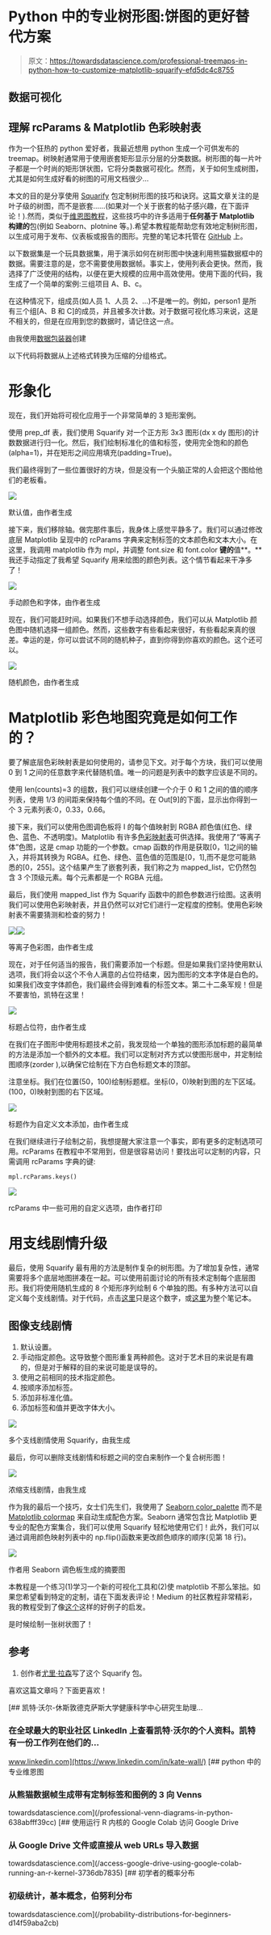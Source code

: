 # Python 中的专业树形图:饼图的更好替代方案

> 原文：<https://towardsdatascience.com/professional-treemaps-in-python-how-to-customize-matplotlib-squarify-efd5dc4c8755>

## 数据可视化

## 理解 rcParams & Matplotlib 色彩映射表

作为一个狂热的 python 爱好者，我最近想用 python 生成一个可供发布的 treemap。树映射通常用于使用嵌套矩形显示分层的分类数据。树形图的每一片叶子都是一个时尚的矩形饼状图，它将分类数据可视化。然而，关于如何生成树图，尤其是如何生成好看的树图的可用文档很少…

本文的目的是分享使用 [Squarify](https://github.com/laserson/squarify) 包定制树形图的技巧和诀窍。这篇文章关注的是叶子级的树图，而不是嵌套……(如果对一个关于嵌套的帖子感兴趣，在下面评论！).然而，类似于[维恩图教程](/professional-venn-diagrams-in-python-638abfff39cc)，这些技巧中的许多适用于**任何基于 Matplotlib 构建的**包(例如 Seaborn、plotnine 等。).希望本教程能帮助您有效地定制树形图，以生成可用于发布、仪表板或报告的图形。完整的笔记本托管在 [GitHub](https://github.com/katewall/medium_tutorials/blob/main/210219_Medium_Squarify_Matplotlib.ipynb) 上。

以下数据集是一个玩具数据集，用于演示如何在树形图中快速利用熊猫数据框中的数据。需要注意的是，您不需要使用数据帧。事实上，使用列表会更快。然而，我选择了广泛使用的结构，以便在更大规模的应用中高效使用。使用下面的代码，我生成了一个简单的案例:三组项目 A、B、c。

在这种情况下，组成员(如人员 1、人员 2、…)不是唯一的。例如，person1 是所有三个组[A、B 和 C]的成员，并且被多次计数。对于数据可视化练习来说，这是不相关的，但是在应用到您的数据时，请记住这一点。

由我使用[数据包装器](http://app.datawrapper.de)创建

以下代码将数据从上述格式转换为压缩的分组格式。

# 形象化

现在，我们开始将可视化应用于一个非常简单的 3 矩形案例。

使用 prep_df 表，我们使用 Squarify 对一个正方形 3x3 图形(dx x dy 图形)的计数数据进行归一化。然后，我们绘制标准化的值和标签，使用完全饱和的颜色(alpha=1)，并在矩形之间应用填充(padding=True)。

我们最终得到了一些位置很好的方块，但是没有一个头脑正常的人会把这个图给他们的老板看。

![](img/cb950cc6ab14188e078ba7bb877b82e2.png)

默认值，由作者生成

接下来，我们移除轴。做完那件事后，我身体上感觉平静多了。我们可以通过修改底层 Matplotlib 呈现中的 rcParams 字典来定制标签的文本颜色和文本大小。在这里，我调用 matplotlib 作为 mpl，并调整 font.size 和 font.color **键的**值**。**我还手动指定了我希望 Squarify 用来绘图的颜色列表。这个情节看起来干净多了！

![](img/7d50d5c5d7104dad376ac866da17eb8f.png)

手动颜色和字体，由作者生成

现在，我们可能赶时间。如果我们不想手动选择颜色，我们可以从 Matplotlib 颜色图中随机选择一组颜色。然而，这些数字有些看起来很好，有些看起来真的很差。幸运的是，你可以尝试不同的随机种子，直到你得到你喜欢的颜色。这个还可以。

![](img/e5ac6382c295aed9aef3505e64c3f633.png)

随机颜色，由作者生成

# **Matplotlib 彩色地图究竟是如何工作的？**

要了解底层色彩映射表是如何使用的，请参见下文。对于每个方块，我们可以使用 0 到 1 之间的任意数字来代替随机值。唯一的问题是列表中的数字应该是不同的。

使用 len(counts)=3 的组数，我们可以继续创建一个介于 0 和 1 之间的值的顺序列表，使用 1/3 的间距来保持每个值的不同。在 Out[9]的下面，显示出你得到一个 3 元素列表:0，0.33，0.66。

接下来，我们可以使用色图调色板将 I 的每个值映射到 RGBA 颜色值(红色、绿色、蓝色、不透明度)。Matplotlib 有许多[色彩映射表](https://matplotlib.org/stable/gallery/color/colormap_reference.html)可供选择。我使用了“等离子体”色图，这是 cmap 功能的一个参数。cmap 函数的作用是获取[0，1]之间的输入，并将其转换为 RGBA。红色、绿色、蓝色值的范围是[0，1],而不是您可能熟悉的[0，255]。这个结果产生了嵌套列表，我们称之为 mapped_list，它仍然包含 3 个顶级元素。每个元素都是一个 RGBA 元组。

最后，我们使用 mapped_list 作为 Squarify 函数中的颜色参数进行绘图。这表明我们可以使用色彩映射表，并且仍然可以对它们进行一定程度的控制。使用色彩映射表不需要猜测和检查的努力！

![](img/fb957527f169f95e4c45efc202832cc4.png)![](img/2fc556eaa8e0aac2aa29f4ef9e2e918f.png)

等离子色彩图，由作者生成

现在，对于任何适当的报告，我们需要添加一个标题。但是如果我们坚持使用默认选项，我们将会以这个不令人满意的占位符结束，因为图形的文本字体是白色的。如果我们改变字体颜色，我们最终会得到难看的标签文本。第二十二条军规！但是不要害怕，凯特在这里！

![](img/0bbf08586bb98ae9d2c66ee7c4a7a1bd.png)

标题占位符，由作者生成

在我们在子图形中使用标题技术之前，我发现给一个单独的图形添加标题的最简单的方法是添加一个额外的文本框。我们可以定制对齐方式以使图形居中，并定制绘图顺序(zorder ),以确保它绘制在下方白色标题文本的顶部。

注意坐标。我们在位置(50，100)绘制标题框。坐标(0，0)映射到图的左下区域。(100，0)映射到图的右下区域。

![](img/f90a2576e5543f2ee16e4e547e7ee0a8.png)

标题作为自定义文本添加，由作者生成

在我们继续进行子绘制之前，我想提醒大家注意一个事实，即有更多的定制选项可用。rcParams 在教程中不常用到，但是很容易访问！要找出可以定制的内容，只需调用 rcParams 字典的键:

```
mpl.rcParams.keys()
```

![](img/cc602019c8a0cd359ef34c6df455721d.png)

rcParams 中一些可用的自定义选项，由作者打印

# 用支线剧情升级

最后，使用 Squarify 最有用的方法是制作复杂的树形图。为了增加复杂性，通常需要将多个底层地图拼凑在一起。可以使用前面讨论的所有技术定制每个底层图形。我们将使用随机生成的 8 个矩形序列绘制 6 个单独的图。有多种方法可以自定义每个支线剧情。对于代码，点击[这里](https://gist.githubusercontent.com/katewall/df1d98801a44fb738d153eb4e23c7ea6/raw/bb3f50844ba53e877ef1dd9229404486b453839f/subplots1.py)只是这个数字，或[这里](https://github.com/katewall/medium_tutorials/blob/main/210219_Medium_Squarify_Matplotlib.ipynb)为整个笔记本。

## 图像支线剧情

1.  默认设置。
2.  手动指定颜色。这导致整个图形重复两种颜色。这对于艺术目的来说是有趣的，但是对于解释的目的来说可能是误导的。
3.  使用之前相同的技术指定颜色。
4.  按顺序添加标签。
5.  添加非标准化值。
6.  添加标签和值并更改字体大小。

![](img/a4f72968779cf17a6dce5bf8e9a8a046.png)

多个支线剧情使用 Squarify，由我生成

最后，你可以删除支线剧情和标题之间的空白来制作一个复合树形图！

![](img/21944f47a1522632b108548a996045af.png)

浓缩支线剧情，由我生成

作为我的最后一个技巧，女士们先生们，我使用了 [Seaborn color_palette](https://seaborn.pydata.org/generated/seaborn.color_palette.html) 而不是 [Matplotlib colormap](https://matplotlib.org/stable/gallery/color/colormap_reference.html) 来自动生成配色方案。Seaborn 通常包含比 Matplotlib 更专业的配色方案集合，我们可以使用 Squarify 轻松地使用它们！此外，我们可以通过调用颜色映射列表中的 np.flip()函数来更改颜色顺序的顺序(见第 18 行)。

![](img/76692622d0865eec76d43261ca426411.png)

作者用 Seaborn 调色板生成的摘要图

本教程是一个练习(1)学习一个新的可视化工具和(2)使 matplotlib 不那么笨拙。如果您希望看到特定的定制，请在下面发表评论！Medium 的社区教程非常精彩，我的教程受到了像[这个](https://betterprogramming.pub/how-to-use-colormaps-with-matplotlib-to-create-colorful-plots-in-python-969b5a892f0c)这样的好例子的启发。

是时候绘制一张树状图了！

## 参考

1.  创作者[尤里·拉森](https://github.com/laserson)写了这个 Squarify 包。

喜欢这篇文章吗？下面更喜欢！

[](https://www.linkedin.com/in/kate-wall/) [## 凯特·沃尔-休斯敦德克萨斯大学健康科学中心研究生助理…

### 在全球最大的职业社区 LinkedIn 上查看凯特·沃尔的个人资料。凯特有一份工作列在他们的…

www.linkedin.com](https://www.linkedin.com/in/kate-wall/) [](/professional-venn-diagrams-in-python-638abfff39cc) [## python 中的专业维恩图

### 从熊猫数据帧生成带有定制标签和图例的 3 向 Venns

towardsdatascience.com](/professional-venn-diagrams-in-python-638abfff39cc) [](/access-google-drive-using-google-colab-running-an-r-kernel-3736db7835) [## 使用运行 R 内核的 Google Colab 访问 Google Drive

### 从 Google Drive 文件或直接从 web URLs 导入数据

towardsdatascience.com](/access-google-drive-using-google-colab-running-an-r-kernel-3736db7835) [](/probability-distributions-for-beginners-d14f59aba2cb) [## 初学者的概率分布

### 初级统计，基本概念，伯努利分布

towardsdatascience.com](/probability-distributions-for-beginners-d14f59aba2cb)
